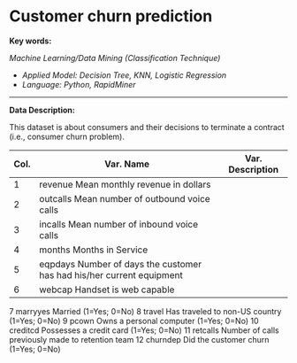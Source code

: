 # Customer churn prediction
**Key words:**

_Machine Learning/Data Mining (Classification Technique)_
+ _Applied Model: Decision Tree, KNN, Logistic Regression_
+ _Language: Python, RapidMiner_

***
**Data Description:**

This dataset is about consumers and their decisions to terminate a contract (i.e., consumer churn problem).

Col. | Var. Name | Var. Description
-----| ----------| --------------------------------------------------------------
1  |   revenue    Mean monthly revenue in dollars
2   |  outcalls   Mean number of outbound voice calls
3    | incalls    Mean number of inbound voice calls
4    | months     Months in Service
5    | eqpdays    Number of days the customer has had his/her current equipment
6   | webcap     Handset is web capable
7     marryyes   Married (1=Yes; 0=No)
8     travel     Has traveled to non-US country (1=Yes; 0=No)
9     pcown      Owns a personal computer (1=Yes; 0=No)
10    creditcd   Possesses a credit card (1=Yes; 0=No)
11    retcalls   Number of calls previously made to retention team
12    churndep   Did the customer churn (1=Yes; 0=No)

